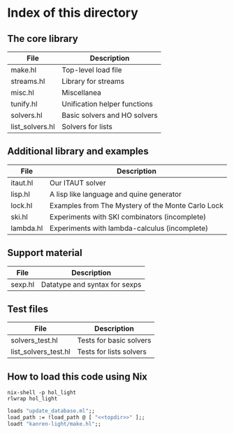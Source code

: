 # Index of this directory

## The core library

| File            | Description                         |
| --------------- | ----------------------------------- |
| make.hl         | Top-level load file                 |
| streams.hl      | Library for streams                 |
| misc.hl         | Miscellanea                         |
| tunify.hl       | Unification helper functions        |
| solvers.hl      | Basic solvers and HO solvers        |
| list_solvers.hl | Solvers for lists                   |

## Additional library and examples

| File                 | Description                                       |
| -------------------- | ------------------------------------------------- |
| itaut.hl             | Our ITAUT solver                                  |
| lisp.hl              | A lisp like language and quine generator          |
| lock.hl              | Examples from The Mystery of the Monte Carlo Lock |
| ski.hl               | Experiments with SKI combinators (incomplete)     |
| lambda.hl            | Experiments with lambda-calculus (incomplete)     |

## Support material

| File                 | Description
| -------------------- | -------------------------------------------------
| sexp.hl              | Datatype and syntax for sexps

## Test files

| File                 | Description
| -------------------- | -------------------------------------------------
| solvers_test.hl      | Tests for basic solvers
| list_solvers_test.hl | Tests for lists solvers

## How to load this code using Nix

```shell
nix-shell -p hol_light
rlwrap hol_light
```

```ocaml
loads "update_database.ml";;
load_path := !load_path @ [ "<<topdir>>" ];;
loadt "kanren-light/make.hl";;
```